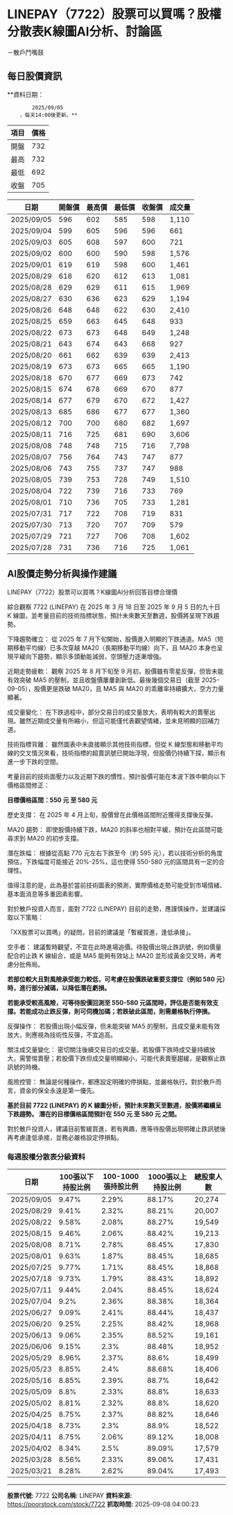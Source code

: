 # LINEPAY（7722）股票可以買嗎？股權分散表K線圖AI分析、討論區
－散戶鬥嘴鼓

## 每日股價資訊

**資料日期：
        
            2025/09/05
        ，每天14:00後更新。**

| 項目 | 價格 |
|------|------|
| 開盤 | 732 |
| 最高 | 732 |
| 最低 | 692 |
| 收盤 | 705 |

| 日期 | 開盤價 | 最高價 | 最低價 | 收盤價 | 成交量 |
|------|--------|--------|--------|--------|--------|
| 2025/09/05 | 596 | 602 | 585 | 598 | 1,110 |
| 2025/09/04 | 599 | 605 | 596 | 596 | 661 |
| 2025/09/03 | 605 | 608 | 597 | 600 | 721 |
| 2025/09/02 | 600 | 600 | 590 | 598 | 1,576 |
| 2025/09/01 | 619 | 619 | 598 | 600 | 1,461 |
| 2025/08/29 | 618 | 620 | 612 | 613 | 1,081 |
| 2025/08/28 | 629 | 629 | 611 | 615 | 1,969 |
| 2025/08/27 | 630 | 636 | 623 | 629 | 1,194 |
| 2025/08/26 | 648 | 648 | 622 | 630 | 2,410 |
| 2025/08/25 | 659 | 663 | 645 | 648 | 933 |
| 2025/08/22 | 673 | 673 | 648 | 649 | 1,248 |
| 2025/08/21 | 643 | 674 | 643 | 668 | 927 |
| 2025/08/20 | 661 | 662 | 639 | 639 | 2,413 |
| 2025/08/19 | 673 | 673 | 665 | 665 | 1,190 |
| 2025/08/18 | 670 | 677 | 669 | 673 | 742 |
| 2025/08/15 | 674 | 678 | 669 | 670 | 877 |
| 2025/08/14 | 677 | 679 | 670 | 672 | 1,427 |
| 2025/08/13 | 685 | 686 | 677 | 677 | 1,360 |
| 2025/08/12 | 700 | 700 | 680 | 682 | 1,697 |
| 2025/08/11 | 716 | 725 | 681 | 690 | 3,606 |
| 2025/08/08 | 748 | 748 | 715 | 716 | 7,798 |
| 2025/08/07 | 756 | 764 | 743 | 747 | 877 |
| 2025/08/06 | 743 | 755 | 737 | 747 | 988 |
| 2025/08/05 | 739 | 753 | 728 | 749 | 1,510 |
| 2025/08/04 | 722 | 739 | 716 | 733 | 769 |
| 2025/08/01 | 710 | 736 | 705 | 733 | 1,281 |
| 2025/07/31 | 717 | 722 | 708 | 719 | 831 |
| 2025/07/30 | 713 | 720 | 707 | 709 | 579 |
| 2025/07/29 | 721 | 727 | 706 | 708 | 1,602 |
| 2025/07/28 | 731 | 736 | 716 | 725 | 1,061 |

## AI股價走勢分析與操作建議

LINEPAY（7722）股票可以買嗎？K線圖AI分析回答目標合理價

綜合觀察 7722 (LINEPAY) 在 2025 年 3 月 18 日至 2025 年 9 月 5 日的九十日 K 線圖，並考量目前的技術指標狀態，預計未來數天至數週，股價將呈現下跌趨勢。

下降趨勢確立： 從 2025 年 7 月下旬開始，股價進入明顯的下跌通道。MA5（短期移動平均線）已多次穿越 MA20（長期移動平均線）向下，且 MA20 本身也呈現平緩向下趨勢，顯示多頭動能減弱，空頭壓力逐漸增強。

近期走勢疲軟： 觀察 2025 年 8 月下旬至 9 月初，股價雖有零星反彈，但皆未能有效突破 MA5 的壓制，並且收盤價屢屢創新低。最後幾個交易日（截至 2025-09-05），股價更是跌破 MA20，且 MA5 與 MA20 的乖離率持續擴大，空方力量顯著。

成交量變化： 在下跌過程中，部分交易日的成交量放大，表明有較大的賣壓出現。雖然近期成交量有所縮小，但這可能僅代表觀望情緒，並未見明顯的回補力道。

技術指標背離： 雖然圖表中未直接顯示其他技術指標，但從 K 線型態和移動平均線的交叉情況來看，技術指標的超賣訊號已開始浮現，但股價仍持續下探，顯示有進一步下跌的空間。

考量目前的技術面壓力以及近期下跌的慣性，預計股價可能在本波下跌中朝向以下價格區間修正：

**目標價格區間：550 元 至 580 元**

歷史支撐： 在 2025 年 4 月上旬，股價曾在此價格區間附近獲得支撐後反彈。

MA20 趨勢： 即使股價持續下跌，MA20 的斜率也相對平緩，預計在此區間可能尋求到 MA20 的初步支撐。

潛在跌幅： 根據從高點 770 元左右下跌至今（約 595 元），若以技術分析的角度預估，下跌幅度可能接近 20%-25%，這也使得 550-580 元的區間具有一定的合理性。

值得注意的是，此為基於當前技術圖表的預測，實際價格走勢可能受到市場情緒、基本面消息等多重因素影響。

對於散戶投資人而言，面對 7722 (LINEPAY) 目前的走勢，應謹慎操作，並建議採取以下策略：

「XX股票可以買嗎」的疑問，目前的建議是「暫緩買進，逢低承接」。

空手者： 建議暫時觀望，不宜在此時進場追價。待股價出現止跌訊號，例如價量配合的止跌 K 線組合，或是 MA5 能夠有效站上 MA20 並形成黃金交叉時，再考慮分批佈局。

**若部位較大且對風險承受能力較低，可考慮在股價跌破重要支撐位（例如 580 元）時，進行部分減碼，以降低潛在虧損。**

**若能承受較高風險，可等待股價回測至 550-580 元區間時，評估是否能有效支撐。若能成功止跌反彈，則可伺機加碼；若跌破此區間，則需嚴格執行停損。**

反彈操作： 若股價出現小幅反彈，但未能突破 MA5 的壓制，且成交量未能有效放大，則應視為技術性反彈，不宜追高。

關注成交量變化： 密切關注後續交易日的成交量。若股價下跌時成交量持續放大，需警惕賣壓；若股價下跌但成交量明顯縮小，可能代表賣壓趨緩，是觀察止跌訊號的時機。

風險控管： 無論是何種操作，都應設定明確的停損點，並嚴格執行。對於散戶而言，資金的保全永遠是第一優先。

**基於目前 7722 (LINEPAY) 的 K 線圖分析，預計未來數天至數週，股價將繼續呈下跌趨勢。 潛在的目標價格區間預計在 550 元 至 580 元 之間。**

對於散戶投資人，建議目前暫緩買進，若有興趣，應等待股價出現明確止跌訊號後再考慮逢低承接，並務必嚴格設定停損點。

### 每週股權分散表分級資料

| 日期 | 100張以下持股比例 | 100-1000張持股比例 | 1000張以上持股比例 | 總股東人數 |
|------|-------------------|--------------------|--------------------|----------|
| 2025/09/05 | 9.47% | 2.29% | 88.17% | 20,274 |
| 2025/08/29 | 9.41% | 2.32% | 88.21% | 20,007 |
| 2025/08/22 | 9.58% | 2.08% | 88.27% | 19,549 |
| 2025/08/15 | 9.46% | 2.06% | 88.42% | 19,213 |
| 2025/08/08 | 8.71% | 2.78% | 88.45% | 17,830 |
| 2025/08/01 | 9.63% | 1.87% | 88.45% | 18,685 |
| 2025/07/25 | 9.77% | 1.71% | 88.45% | 18,868 |
| 2025/07/18 | 9.73% | 1.79% | 88.43% | 18,892 |
| 2025/07/11 | 9.44% | 2.04% | 88.45% | 18,624 |
| 2025/07/04 | 9.2% | 2.36% | 88.38% | 18,364 |
| 2025/06/27 | 9.09% | 2.41% | 88.44% | 18,437 |
| 2025/06/20 | 9.25% | 2.25% | 88.42% | 18,968 |
| 2025/06/13 | 9.06% | 2.35% | 88.52% | 19,161 |
| 2025/06/06 | 9.15% | 2.3% | 88.48% | 18,952 |
| 2025/05/29 | 8.96% | 2.37% | 88.6% | 18,499 |
| 2025/05/23 | 8.85% | 2.4% | 88.68% | 18,406 |
| 2025/05/16 | 8.85% | 2.39% | 88.7% | 18,642 |
| 2025/05/09 | 8.8% | 2.33% | 88.8% | 18,633 |
| 2025/05/02 | 8.81% | 2.32% | 88.8% | 18,620 |
| 2025/04/25 | 8.75% | 2.37% | 88.82% | 18,646 |
| 2025/04/18 | 8.73% | 2.3% | 88.9% | 18,522 |
| 2025/04/11 | 8.75% | 2.06% | 89.12% | 18,008 |
| 2025/04/02 | 8.34% | 2.5% | 89.09% | 17,579 |
| 2025/03/28 | 8.56% | 2.33% | 89.06% | 17,431 |
| 2025/03/21 | 8.28% | 2.62% | 89.04% | 17,493 |

---

**股票代號:** 7722
**公司名稱:** LINEPAY
**資料來源:** https://poorstock.com/stock/7722
**抓取時間:** 2025-09-08 04:00:23